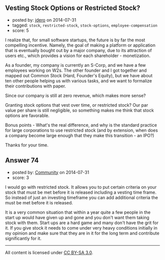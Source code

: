 ## Vesting Stock Options or Restricted Stock?

- posted by: [jdero](https://stackexchange.com/users/1972448/jdero) on 2014-07-31
- tagged: `stock`, `restricted-stock`, `stock-options`, `employee-compensation`
- score: 5

I realize that, for small software startups, the future is by far the most compelling incentive. Namely, the goal of making a platform or application that is eventually bought out by a major company, due to its attraction of users etc., which provides a vision for each shareholder - monetization.

As a founder, my company is currently an S-Corp, and we have a few employees working on W2s. The other founder and I got together and mapped out Common Stock (Hard, Founder's Equity), but we have about ten other people helping us with various tasks, and we want to formalize their contributions with paper.

Since our company is still at zero revenue, which makes more sense?

Granting stock options that vest over time, or restricted stock? Our par value per share is still negligible,  so something makes me think that stock options are favorable.

Bonus points - What's the real difference, and why is the standard practice for large corporations to use restricted stock (and by extension, when does a company become large enough that they make this transition - an IPO?)

Thanks for your time.


## Answer 74

- posted by: [Community](https://stackexchange.com/users/-1/community) on 2014-07-31
- score: 3

I would go with restricted stock. It allows you to put certain criteria on your stock that must be met before it is released including a vesting time frame. So instead of just an investing timeframe you can add additional criteria the must be met before it is released.

It is a very common situation that within a year quite a few people in the start up would have given up and gone and you don't want them taking stock with them. Start ups are a hard game and many don't have the grit for it. If you give stock it needs to come under very heavy conditions initially in my opinion and make sure that they are in it for the long term and contribute significantly for it.



---

All content is licensed under [CC BY-SA 3.0](https://creativecommons.org/licenses/by-sa/3.0/).
